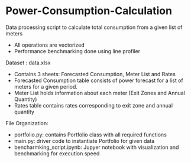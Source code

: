 # Power-Consumption-Calculation

Data processing script to calculate total consumption from a given list of meters

- All operations are vectorized
- Performance benchmarking done using line profiler

Dataset : data.xlsx

- Contains 3 sheets: Forecasted Consumption, Meter List and Rates
- Forecasted Consumption table consists of power forecast for a list of meters for a given period.
- Meter List holds information about each meter (Exit Zones and Annual Quantity)
- Rates table contains rates corresponding to exit zone and annual quantity


File Organization:
- portfolio.py: contains Portfolio class with all required functions
- main.py: driver code to instantiate Portfolio for given data
- bencharmking_script.ipynb: Jupyer notebook with visualization and benchmarking for execution speed

